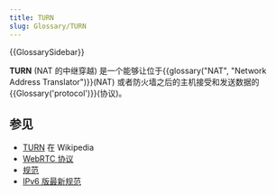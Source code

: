 ```yaml
---
title: TURN
slug: Glossary/TURN
---
```


{{GlossarySidebar}}

**TURN** (NAT 的中继穿越) 是一个能够让位于{{glossary("NAT", "Network Address Translator")}}(NAT) 或者防火墙之后的主机接受和发送数据的{{Glossary('protocol')}}(协议)。

## 参见

- [TURN](https://zh.wikipedia.org/wiki/TURN) 在 Wikipedia
- [WebRTC 协议](/zh-CN/docs/Web/API/WebRTC_API/Protocols)
- [规范](https://www.ietf.org/rfc/rfc5766.txt)
- [IPv6 版最新规范](https://www.ietf.org/rfc/rfc6156.txt)
